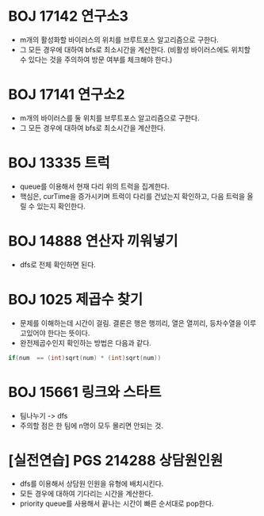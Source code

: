 # BOJ 17142 연구소3
- m개의 활성화할 바이러스의 위치를 브루트포스 알고리즘으로 구한다.
- 그 모든 경우에 대하여 bfs로 최소시간을 계산한다. (비활성 바이러스에도 위치할 수 있다는 것을 주의하여 방문 여부를 체크해야 한다.)

# BOJ 17141 연구소2
- m개의 바이러스를 둘 위치를 브루트포스 알고리즘으로 구한다.
- 그 모든 경우에 대하여 bfs로 최소시간을 계산한다.

# BOJ 13335 트럭
- queue를 이용해서 현재 다리 위의 트럭을 집계한다.
- 핵심은, curTime을 증가시키며 트럭이 다리를 건넜는지 확인하고, 다음 트럭을 올릴 수 있는지 확인한다.

# BOJ 14888 연산자 끼워넣기
- dfs로 전체 확인하면 된다.

# BOJ 1025 제곱수 찾기
- 문제를 이해하는데 시간이 걸림. 결론은 행은 행끼리, 열은 열끼리, 등차수열을 이루고있어야 한다는 뜻이다.
- 완전제곱수인지 확인하는 방법은 다음과 같다.
```c++
if(num  == (int)sqrt(num) * (int)sqrt(num))
```

# BOJ 15661 링크와 스타트
- 팀나누기 -> dfs
- 주의할 점은 한 팀에 n명이 모두 몰리면 안되는 것.

# [실전연습] PGS 214288 상담원인원
- dfs를 이용해서 상담원 인원을 유형에 배치시킨다.
- 모든 경우에 대하여 기다리는 시간을 계산한다.
- priority queue를 사용해서 끝나는 시간이 빠른 순서대로 pop한다.